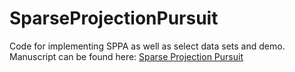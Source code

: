 # SparseProjectionPursuit
Code for implementing SPPA as well as select data sets and demo. Manuscript can be found here: [Sparse Projection Pursuit](https://pubs.acs.org/doi/abs/10.1021/acs.analchem.9b03166)
